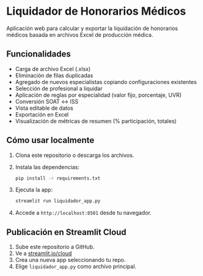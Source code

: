 # Liquidador de Honorarios Médicos

Aplicación web para calcular y exportar la liquidación de honorarios médicos basada en archivos Excel de producción médica.

## Funcionalidades

- Carga de archivo Excel (.xlsx)
- Eliminación de filas duplicadas
- Agregado de nuevos especialistas copiando configuraciones existentes
- Selección de profesional a liquidar
- Aplicación de reglas por especialidad (valor fijo, porcentaje, UVR)
- Conversión SOAT ↔ ISS
- Vista editable de datos
- Exportación en Excel
- Visualización de métricas de resumen (% participación, totales)

## Cómo usar localmente

1. Clona este repositorio o descarga los archivos.
2. Instala las dependencias:
   ```bash
   pip install -r requirements.txt
   ```
3. Ejecuta la app:
   ```bash
   streamlit run liquidador_app.py
   ```

4. Accede a `http://localhost:8501` desde tu navegador.

## Publicación en Streamlit Cloud

1. Sube este repositorio a GitHub.
2. Ve a [streamlit.io/cloud](https://streamlit.io/cloud)
3. Crea una nueva app seleccionando tu repo.
4. Elige `liquidador_app.py` como archivo principal.

